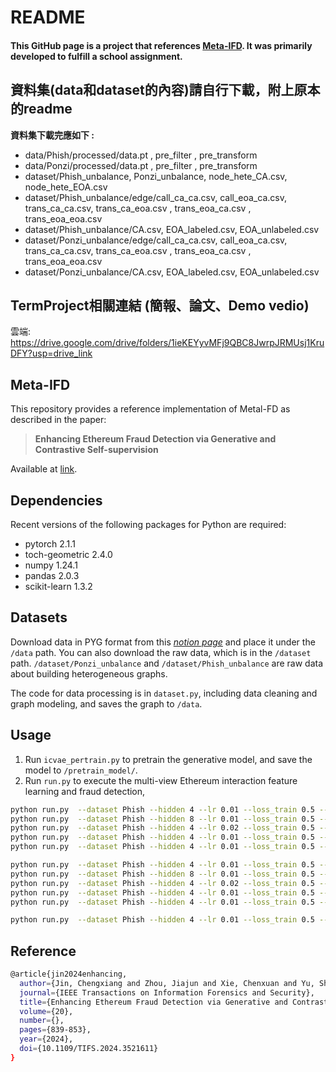 # README

#### This GitHub page is a project that references [Meta-IFD](https://github.com/GISec-Team/Meta-IFD). It was primarily developed to fulfill a school assignment.

## 資料集(data和dataset的內容)請自行下載，附上原本的readme
**資料集下載完應如下 :** 
- data/Phish/processed/data.pt , pre_filter , pre_transform 
- data/Ponzi/processed/data.pt , pre_filter , pre_transform 
- dataset/Phish_unbalance, Ponzi_unbalance, node_hete_CA.csv, node_hete_EOA.csv 
- dataset/Phish_unbalance/edge/call_ca_ca.csv, call_eoa_ca.csv, trans_ca_ca.csv, trans_ca_eoa.csv , trans_eoa_ca.csv , trans_eoa_eoa.csv
- dataset/Phish_unbalance/CA.csv, EOA_labeled.csv, EOA_unlabeled.csv
- dataset/Ponzi_unbalance/edge/call_ca_ca.csv, call_eoa_ca.csv, trans_ca_ca.csv, trans_ca_eoa.csv , 
trans_eoa_ca.csv , trans_eoa_eoa.csv
- dataset/Ponzi_unbalance/CA.csv, EOA_labeled.csv, EOA_unlabeled.csv

## TermProject相關連結 (簡報、論文、Demo vedio)
雲端: https://drive.google.com/drive/folders/1ieKEYyvMFj9QBC8JwrpJRMUsj1KruDFY?usp=drive_link

## Meta-IFD

This repository provides a reference implementation of Metal-FD as described in the paper:

> **Enhancing Ethereum Fraud Detection via Generative and Contrastive Self-supervision**<br>

Available at [link](https://arxiv.org/abs/2408.00641).

## Dependencies

Recent versions of the following packages for Python are required:

* pytorch 2.1.1
* toch-geometric 2.4.0
* numpy 1.24.1
* pandas 2.0.3
* scikit-learn 1.3.2

## Datasets

Download data in PYG format from this [_notion page_](https://jjzhou.notion.site/Ethident-Data-f2a97c9d3ae74e11ae709e79fd56557d?pvs=4) and place it under the `/data` path.
You can also download the raw data, which is in the `/dataset` path.
`/dataset/Ponzi_unbalance` and `/dataset/Phish_unbalance` are raw data about building heterogeneous graphs.

The code for data processing is in `dataset.py`, including data cleaning and graph modeling,
and saves the graph to `/data`.


## Usage

1. Run `icvae_pertrain.py` to pretrain the generative model, and save the model to `/pretrain_model/`.
2. Run `run.py` to execute the multi-view Ethereum interaction feature learning and fraud detection, 

```bash
python run.py  --dataset Phish --hidden 4 --lr 0.01 --loss_train 0.5 --concat 1 --batch_size 128 --epochs 1 
python run.py  --dataset Phish --hidden 8 --lr 0.01 --loss_train 0.5 --concat 1 --batch_size 128 --epochs 1 
python run.py  --dataset Phish --hidden 4 --lr 0.02 --loss_train 0.5 --concat 1 --batch_size 128 --epochs 1 
python run.py  --dataset Phish --hidden 4 --lr 0.01 --loss_train 0.5 --concat 2 --batch_size 128 --epochs 1 
python run.py  --dataset Phish --hidden 4 --lr 0.01 --loss_train 0.5 --concat 2 --batch_size 256 --epochs 1 

python run.py  --dataset Phish --hidden 4 --lr 0.01 --loss_train 0.5 --concat 1 --batch_size 128 --epochs 10 
python run.py  --dataset Phish --hidden 8 --lr 0.01 --loss_train 0.5 --concat 1 --batch_size 128 --epochs 10 
python run.py  --dataset Phish --hidden 4 --lr 0.02 --loss_train 0.5 --concat 1 --batch_size 128 --epochs 10 
python run.py  --dataset Phish --hidden 4 --lr 0.01 --loss_train 0.5 --concat 2 --batch_size 128 --epochs 10
python run.py  --dataset Phish --hidden 4 --lr 0.01 --loss_train 0.5 --concat 2 --batch_size 256 --epochs 10

python run.py  --dataset Phish --hidden 4 --lr 0.01 --loss_train 0.5 --concat 1 --batch_size 128 --epochs 5
```

## Reference
````bash
@article{jin2024enhancing,
  author={Jin, Chengxiang and Zhou, Jiajun and Xie, Chenxuan and Yu, Shanqing and Xuan, Qi and Yang, Xiaoniu},
  journal={IEEE Transactions on Information Forensics and Security}, 
  title={Enhancing Ethereum Fraud Detection via Generative and Contrastive Self-Supervision}, 
  volume={20},
  number={},
  pages={839-853},
  year={2024},
  doi={10.1109/TIFS.2024.3521611}
}
````
